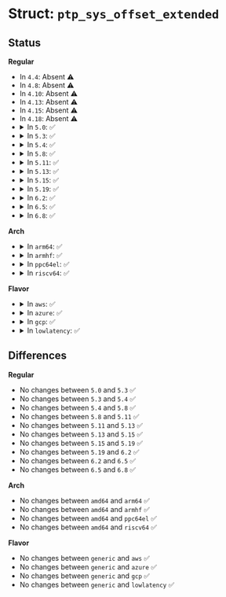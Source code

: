 # Struct: <code>ptp_sys_offset_extended</code>

## Status
<b>Regular</b>
<ul>
<li>
In <code>4.4</code>: Absent ⚠️
</li>
<li>
In <code>4.8</code>: Absent ⚠️
</li>
<li>
In <code>4.10</code>: Absent ⚠️
</li>
<li>
In <code>4.13</code>: Absent ⚠️
</li>
<li>
In <code>4.15</code>: Absent ⚠️
</li>
<li>
In <code>4.18</code>: Absent ⚠️
</li>
<li>
<details>
<summary>In <code>5.0</code>: ✅</summary>

```c
struct ptp_sys_offset_extended {
    unsigned int n_samples;
    unsigned int rsv[3];
    struct ptp_clock_time ts[75];
};
```
</details>
</li>
<li>
<details>
<summary>In <code>5.3</code>: ✅</summary>

```c
struct ptp_sys_offset_extended {
    unsigned int n_samples;
    unsigned int rsv[3];
    struct ptp_clock_time ts[75];
};
```
</details>
</li>
<li>
<details>
<summary>In <code>5.4</code>: ✅</summary>

```c
struct ptp_sys_offset_extended {
    unsigned int n_samples;
    unsigned int rsv[3];
    struct ptp_clock_time ts[75];
};
```
</details>
</li>
<li>
<details>
<summary>In <code>5.8</code>: ✅</summary>

```c
struct ptp_sys_offset_extended {
    unsigned int n_samples;
    unsigned int rsv[3];
    struct ptp_clock_time ts[75];
};
```
</details>
</li>
<li>
<details>
<summary>In <code>5.11</code>: ✅</summary>

```c
struct ptp_sys_offset_extended {
    unsigned int n_samples;
    unsigned int rsv[3];
    struct ptp_clock_time ts[75];
};
```
</details>
</li>
<li>
<details>
<summary>In <code>5.13</code>: ✅</summary>

```c
struct ptp_sys_offset_extended {
    unsigned int n_samples;
    unsigned int rsv[3];
    struct ptp_clock_time ts[75];
};
```
</details>
</li>
<li>
<details>
<summary>In <code>5.15</code>: ✅</summary>

```c
struct ptp_sys_offset_extended {
    unsigned int n_samples;
    unsigned int rsv[3];
    struct ptp_clock_time ts[75];
};
```
</details>
</li>
<li>
<details>
<summary>In <code>5.19</code>: ✅</summary>

```c
struct ptp_sys_offset_extended {
    unsigned int n_samples;
    unsigned int rsv[3];
    struct ptp_clock_time ts[75];
};
```
</details>
</li>
<li>
<details>
<summary>In <code>6.2</code>: ✅</summary>

```c
struct ptp_sys_offset_extended {
    unsigned int n_samples;
    unsigned int rsv[3];
    struct ptp_clock_time ts[75];
};
```
</details>
</li>
<li>
<details>
<summary>In <code>6.5</code>: ✅</summary>

```c
struct ptp_sys_offset_extended {
    unsigned int n_samples;
    unsigned int rsv[3];
    struct ptp_clock_time ts[75];
};
```
</details>
</li>
<li>
<details>
<summary>In <code>6.8</code>: ✅</summary>

```c
struct ptp_sys_offset_extended {
    unsigned int n_samples;
    unsigned int rsv[3];
    struct ptp_clock_time ts[75];
};
```
</details>
</li>
</ul>
<b>Arch</b>
<ul>
<li>
<details>
<summary>In <code>arm64</code>: ✅</summary>

```c
struct ptp_sys_offset_extended {
    unsigned int n_samples;
    unsigned int rsv[3];
    struct ptp_clock_time ts[75];
};
```
</details>
</li>
<li>
<details>
<summary>In <code>armhf</code>: ✅</summary>

```c
struct ptp_sys_offset_extended {
    unsigned int n_samples;
    unsigned int rsv[3];
    struct ptp_clock_time ts[75];
};
```
</details>
</li>
<li>
<details>
<summary>In <code>ppc64el</code>: ✅</summary>

```c
struct ptp_sys_offset_extended {
    unsigned int n_samples;
    unsigned int rsv[3];
    struct ptp_clock_time ts[75];
};
```
</details>
</li>
<li>
<details>
<summary>In <code>riscv64</code>: ✅</summary>

```c
struct ptp_sys_offset_extended {
    unsigned int n_samples;
    unsigned int rsv[3];
    struct ptp_clock_time ts[75];
};
```
</details>
</li>
</ul>
<b>Flavor</b>
<ul>
<li>
<details>
<summary>In <code>aws</code>: ✅</summary>

```c
struct ptp_sys_offset_extended {
    unsigned int n_samples;
    unsigned int rsv[3];
    struct ptp_clock_time ts[75];
};
```
</details>
</li>
<li>
<details>
<summary>In <code>azure</code>: ✅</summary>

```c
struct ptp_sys_offset_extended {
    unsigned int n_samples;
    unsigned int rsv[3];
    struct ptp_clock_time ts[75];
};
```
</details>
</li>
<li>
<details>
<summary>In <code>gcp</code>: ✅</summary>

```c
struct ptp_sys_offset_extended {
    unsigned int n_samples;
    unsigned int rsv[3];
    struct ptp_clock_time ts[75];
};
```
</details>
</li>
<li>
<details>
<summary>In <code>lowlatency</code>: ✅</summary>

```c
struct ptp_sys_offset_extended {
    unsigned int n_samples;
    unsigned int rsv[3];
    struct ptp_clock_time ts[75];
};
```
</details>
</li>
</ul>

## Differences
<b>Regular</b>
<ul>
<li>
No changes between <code>5.0</code> and <code>5.3</code> ✅
</li>
<li>
No changes between <code>5.3</code> and <code>5.4</code> ✅
</li>
<li>
No changes between <code>5.4</code> and <code>5.8</code> ✅
</li>
<li>
No changes between <code>5.8</code> and <code>5.11</code> ✅
</li>
<li>
No changes between <code>5.11</code> and <code>5.13</code> ✅
</li>
<li>
No changes between <code>5.13</code> and <code>5.15</code> ✅
</li>
<li>
No changes between <code>5.15</code> and <code>5.19</code> ✅
</li>
<li>
No changes between <code>5.19</code> and <code>6.2</code> ✅
</li>
<li>
No changes between <code>6.2</code> and <code>6.5</code> ✅
</li>
<li>
No changes between <code>6.5</code> and <code>6.8</code> ✅
</li>
</ul>
<b>Arch</b>
<ul>
<li>
No changes between <code>amd64</code> and <code>arm64</code> ✅
</li>
<li>
No changes between <code>amd64</code> and <code>armhf</code> ✅
</li>
<li>
No changes between <code>amd64</code> and <code>ppc64el</code> ✅
</li>
<li>
No changes between <code>amd64</code> and <code>riscv64</code> ✅
</li>
</ul>
<b>Flavor</b>
<ul>
<li>
No changes between <code>generic</code> and <code>aws</code> ✅
</li>
<li>
No changes between <code>generic</code> and <code>azure</code> ✅
</li>
<li>
No changes between <code>generic</code> and <code>gcp</code> ✅
</li>
<li>
No changes between <code>generic</code> and <code>lowlatency</code> ✅
</li>
</ul>
